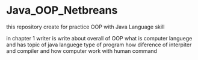 # Java_OOP_Netbreans
this repository create for practice OOP with Java Language skill

in chapter 1
  writer is write about overall of OOP
  what is computer languege
  and has topic of java languege
  type of program
  how diference of interpiter and compiler and how computer work with human command
